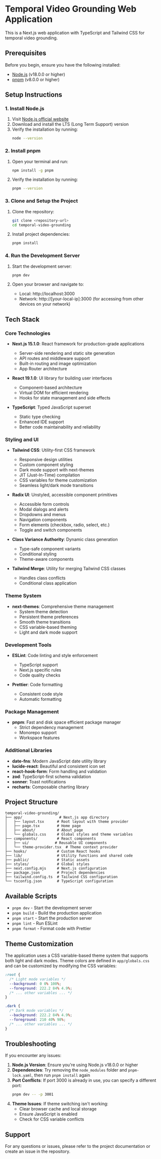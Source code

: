 # Temporal Video Grounding Web Application

This is a Next.js web application with TypeScript and Tailwind CSS for temporal video grounding.

## Prerequisites

Before you begin, ensure you have the following installed:
- [Node.js](https://nodejs.org/) (v18.0.0 or higher)
- [pnpm](https://pnpm.io/) (v8.0.0 or higher)

## Setup Instructions

### 1. Install Node.js

1. Visit [Node.js official website](https://nodejs.org/)
2. Download and install the LTS (Long Term Support) version
3. Verify the installation by running:
   ```bash
   node --version
   ```

### 2. Install pnpm

1. Open your terminal and run:
   ```bash
   npm install -g pnpm
   ```
2. Verify the installation by running:
   ```bash
   pnpm --version
   ```

### 3. Clone and Setup the Project

1. Clone the repository:
   ```bash
   git clone <repository-url>
   cd temporal-video-grounding
   ```

2. Install project dependencies:
   ```bash
   pnpm install
   ```

### 4. Run the Development Server

1. Start the development server:
   ```bash
   pnpm dev
   ```

2. Open your browser and navigate to:
   - Local: http://localhost:3000
   - Network: http://[your-local-ip]:3000 (for accessing from other devices on your network)

## Tech Stack

### Core Technologies
- **Next.js 15.1.0**: React framework for production-grade applications
  - Server-side rendering and static site generation
  - API routes and middleware support
  - Built-in routing and image optimization
  - App Router architecture

- **React 19.1.0**: UI library for building user interfaces
  - Component-based architecture
  - Virtual DOM for efficient rendering
  - Hooks for state management and side effects

- **TypeScript**: Typed JavaScript superset
  - Static type checking
  - Enhanced IDE support
  - Better code maintainability and reliability

### Styling and UI
- **Tailwind CSS**: Utility-first CSS framework
  - Responsive design utilities
  - Custom component styling
  - Dark mode support with next-themes
  - JIT (Just-In-Time) compilation
  - CSS variables for theme customization
  - Seamless light/dark mode transitions

- **Radix UI**: Unstyled, accessible component primitives
  - Accessible form controls
  - Modal dialogs and alerts
  - Dropdowns and menus
  - Navigation components
  - Form elements (checkbox, radio, select, etc.)
  - Toggle and switch components

- **Class Variance Authority**: Dynamic class generation
  - Type-safe component variants
  - Conditional styling
  - Theme-aware components

- **Tailwind Merge**: Utility for merging Tailwind CSS classes
  - Handles class conflicts
  - Conditional class application

### Theme System
- **next-themes**: Comprehensive theme management
  - System theme detection
  - Persistent theme preferences
  - Smooth theme transitions
  - CSS variable-based theming
  - Light and dark mode support

### Development Tools
- **ESLint**: Code linting and style enforcement
  - TypeScript support
  - Next.js specific rules
  - Code quality checks

- **Prettier**: Code formatting
  - Consistent code style
  - Automatic formatting

### Package Management
- **pnpm**: Fast and disk space efficient package manager
  - Strict dependency management
  - Monorepo support
  - Workspace features

### Additional Libraries
- **date-fns**: Modern JavaScript date utility library
- **lucide-react**: Beautiful and consistent icon set
- **react-hook-form**: Form handling and validation
- **zod**: TypeScript-first schema validation
- **sonner**: Toast notifications
- **recharts**: Composable charting library

## Project Structure

```
temporal-video-grounding/
├── app/                 # Next.js app directory
│   ├── layout.tsx      # Root layout with theme provider
│   ├── page.tsx        # Home page
│   ├── about/          # About page
│   └── globals.css     # Global styles and theme variables
├── components/         # React components
│   ├── ui/            # Reusable UI components
│   └── theme-provider.tsx  # Theme context provider
├── hooks/              # Custom React hooks
├── lib/                # Utility functions and shared code
├── public/             # Static assets
├── styles/             # Global styles
├── next.config.mjs     # Next.js configuration
├── package.json        # Project dependencies
├── tailwind.config.ts  # Tailwind CSS configuration
└── tsconfig.json       # TypeScript configuration
```

## Available Scripts

- `pnpm dev` - Start the development server
- `pnpm build` - Build the production application
- `pnpm start` - Start the production server
- `pnpm lint` - Run ESLint
- `pnpm format` - Format code with Prettier

## Theme Customization

The application uses a CSS variable-based theme system that supports both light and dark modes. Theme colors are defined in `app/globals.css` and can be customized by modifying the CSS variables:

```css
:root {
  /* Light mode variables */
  --background: 0 0% 100%;
  --foreground: 222.2 84% 4.9%;
  /* ... other variables ... */
}

.dark {
  /* Dark mode variables */
  --background: 222.2 84% 4.9%;
  --foreground: 210 40% 98%;
  /* ... other variables ... */
}
```

## Troubleshooting

If you encounter any issues:

1. **Node.js Version**: Ensure you're using Node.js v18.0.0 or higher
2. **Dependencies**: Try removing the `node_modules` folder and `pnpm-lock.yaml`, then run `pnpm install` again
3. **Port Conflicts**: If port 3000 is already in use, you can specify a different port:
   ```bash
   pnpm dev -- -p 3001
   ```
4. **Theme Issues**: If theme switching isn't working:
   - Clear browser cache and local storage
   - Ensure JavaScript is enabled
   - Check for CSS variable conflicts

## Support

For any questions or issues, please refer to the project documentation or create an issue in the repository. 